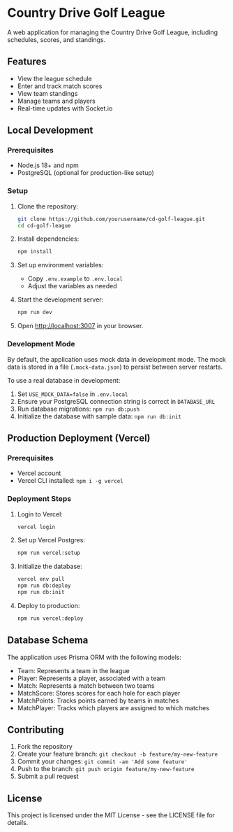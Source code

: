# Country Drive Golf League

A web application for managing the Country Drive Golf League, including schedules, scores, and standings.

## Features

- View the league schedule
- Enter and track match scores
- View team standings
- Manage teams and players
- Real-time updates with Socket.io

## Local Development

### Prerequisites

- Node.js 18+ and npm
- PostgreSQL (optional for production-like setup)

### Setup

1. Clone the repository:
   ```bash
   git clone https://github.com/yourusername/cd-golf-league.git
   cd cd-golf-league
   ```

2. Install dependencies:
   ```bash
   npm install
   ```

3. Set up environment variables:
   - Copy `.env.example` to `.env.local`
   - Adjust the variables as needed

4. Start the development server:
   ```bash
   npm run dev
   ```

5. Open [http://localhost:3007](http://localhost:3007) in your browser.

### Development Mode

By default, the application uses mock data in development mode. The mock data is stored in a file (`.mock-data.json`) to persist between server restarts.

To use a real database in development:
1. Set `USE_MOCK_DATA=false` in `.env.local`
2. Ensure your PostgreSQL connection string is correct in `DATABASE_URL`
3. Run database migrations: `npm run db:push`
4. Initialize the database with sample data: `npm run db:init`

## Production Deployment (Vercel)

### Prerequisites

- Vercel account
- Vercel CLI installed: `npm i -g vercel`

### Deployment Steps

1. Login to Vercel:
   ```bash
   vercel login
   ```

2. Set up Vercel Postgres:
   ```bash
   npm run vercel:setup
   ```

3. Initialize the database:
   ```bash
   vercel env pull
   npm run db:deploy
   npm run db:init
   ```

4. Deploy to production:
   ```bash
   npm run vercel:deploy
   ```

## Database Schema

The application uses Prisma ORM with the following models:
- Team: Represents a team in the league
- Player: Represents a player, associated with a team
- Match: Represents a match between two teams
- MatchScore: Stores scores for each hole for each player
- MatchPoints: Tracks points earned by teams in matches
- MatchPlayer: Tracks which players are assigned to which matches

## Contributing

1. Fork the repository
2. Create your feature branch: `git checkout -b feature/my-new-feature`
3. Commit your changes: `git commit -am 'Add some feature'`
4. Push to the branch: `git push origin feature/my-new-feature`
5. Submit a pull request

## License

This project is licensed under the MIT License - see the LICENSE file for details.